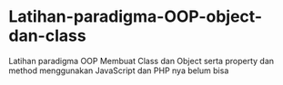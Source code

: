 # Latihan-paradigma-OOP-object-dan-class
Latihan paradigma OOP Membuat Class dan Object serta property dan method menggunakan JavaScript dan PHP nya belum bisa
